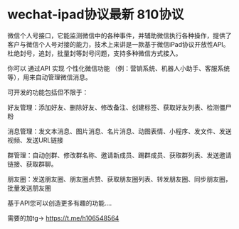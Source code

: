# wechat-ipad协议最新 810协议

微信个人号接口，它能监测微信中的各种事件，并辅助微信执行各种操作，提供了客户与微信个人号对接的能力，技术上来讲是一款基于微信iPad协议开放性API。杜绝封号，追封，批量封等封号问题，支持多种微信方式接入。

你可以 通过API 实现 个性化微信功能 （例：营销系统、机器人小助手、客服系统等），用来自动管理微信消息。

可开发的功能包括但不限于：

好友管理：添加好友、删除好友、修改备注、创建标签、获取好友列表、检测僵尸粉

消息管理：发文本消息、图片消息、名片消息、动图表情、小程序、发文件、发送视频、发送URL链接

群管理：自动创群、修改群名称、邀请新成员、踢群成员、获取群列表、发送邀请链接、获取群聊。

朋友圈：发送朋友圈、朋友圈点赞、获取朋友圈列表、转发朋友圈、同步朋友圈，批量发送朋友圈

基于API您可以创造更多有趣的功能....

需要的加tg->    https://t.me/h106548564
